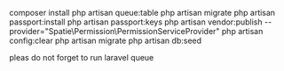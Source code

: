 composer install
php artisan queue:table
php artisan migrate
php artisan passport:install
php artisan passport:keys
php artisan vendor:publish --provider="Spatie\Permission\PermissionServiceProvider"
php artisan config:clear
php artisan migrate
php artisan db:seed


pleas do not forget to run laravel queue
